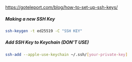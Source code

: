 https://goteleport.com/blog/how-to-set-up-ssh-keys/

##### Making a new SSH Key
``` bash
ssh-keygen -t ed25519 -C "SSH KEY"
```


##### Add SSH Key to Keychain (DON'T USE)
```bash
ssh-add --apple-use-keychain ~/.ssh/[your-private-key]
```
